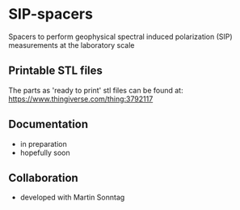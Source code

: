 # SIP-spacers
Spacers to perform geophysical spectral induced polarization (SIP) measurements at the laboratory scale

## Printable STL files 

The parts as 'ready to print' stl files can be found at: https://www.thingiverse.com/thing:3792117

## Documentation

* in preparation
* hopefully soon

## Collaboration

* developed with Martin Sonntag
